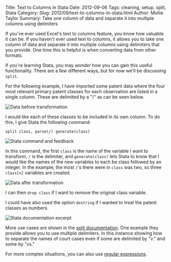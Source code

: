 Title: Text to Columns in Stata
Date: 2012-09-06
Tags: cleaning, setup, split, Stata
Category: 
Slug: 2012/09/text-to-columns-in-stata.html
Author: Mollie Taylor
Summary: Take one column of data and separate it into multiple columns using delimiters

If you've ever used Excel's text to columns feature, you know how valuable it can be. If you haven't ever used text to columns, it allows you to take one column of data and separate it into multiple columns using delimiters that you provide. One time this is helpful is when converting data from other formats.

If you're learning Stata, you may wonder how you can gain this useful functionality. There are a few different ways, but for now we'll be discussing ```split```.

For the following example, I have imported some patent data where the four most relevant primary patent classes for each observation are listed in a single column. These are delimited by a "/" as can be seen below.

![Data before transformation]({filename}images/stata-before.png)

I would like each of these classes to be included in its own column. To do this, I give Stata the following command:

```split class, parse(/) generate(class)```

![Stata command and feedback]({filename}images/stata-command-line.png)

In this command, the first ```class``` is the name of the variable I want to transform, ```/``` is the delimiter, and ```generate(class)``` lets Stata to know that I would like the names of the new variables to each be class followed by an integer. In the example, the most ```/```'s there were in ```class``` was two, so three ```class[n]``` variables are created.

![Data after transformation]({filename}images/stata-after.png)

I can then ```drop class``` if I want to remove the original class variable.

I could have also used the option ```destring``` if I wanted to treat the patent classes as numbers.

![Stata documentation excerpt]({filename}images/stata-docs.png)

More use cases are shown in the [split documentation](http://www.stata.com/help.cgi?split). One example they provide allows you to use multiple delimiters. In this instance showing how to separate the names of court cases even if some are delimited by "v." and some by "vs."

For more complex situations, you can also use [regular expressions](http://www.ats.ucla.edu/stat/Stata/faq/regex.htm).